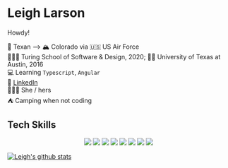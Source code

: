 # Leigh Larson

Howdy!

🤠 Texan --> 🏔 Colorado via 🇺🇸 US Air Force <br />
👩🏻‍🎓 Turing School of Software & Design, 2020; 🤘🏼 University of Texas at Austin, 2016 <br/>
💻 Learning `Typescript`, `Angular` <br/>
🔎 [LinkedIn](https://www.linkedin.com/in/leigh-larson/) </br>
🦸🏻‍♀️ She / hers <br />
⛺️ Camping when not coding

## Tech Skills
<p align="center">
  <img src="https://img.shields.io/badge/javascript%20-%23323330.svg?&style=for-the-badge&logo=javascript&logoColor=%23F7DF1E" />
  <img src="https://img.shields.io/badge/typescript%20-%23007ACC.svg?&style=for-the-badge&logo=typescript&logoColor=white" />
  <img src="https://img.shields.io/badge/node.js%20-%2343853D.svg?&style=for-the-badge&logo=node.js&logoColor=white" />
  <img src="https://img.shields.io/badge/html5%20-%23E34F26.svg?&style=for-the-badge&logo=html5&logoColor=white" />
  <img src="https://img.shields.io/badge/css3%20-%231572B6.svg?&style=for-the-badge&logo=css3&logoColor=white" />
  <img src="https://img.shields.io/badge/react%20-%2320232a.svg?&style=for-the-badge&logo=react&logoColor=%2361DAFB" />
  <img src="https://img.shields.io/badge/redux%20-%23593d88.svg?&style=for-the-badge&logo=redux&logoColor=white" />
  <img src="https://img.shields.io/badge/express.js%20-%23404d59.svg?&style=for-the-badge" />
</p>

[![Leigh's github stats](https://github-readme-stats.vercel.app/api?username=leighlars)](https://github.com/leighlars/github-readme-stats)

